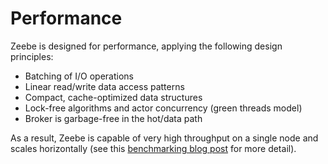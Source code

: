# Performance

Zeebe is designed for performance, applying the following design principles:

* Batching of I/O operations
* Linear read/write data access patterns
* Compact, cache-optimized data structures
* Lock-free algorithms and actor concurrency (green threads model)
* Broker is garbage-free in the hot/data path

As a result, Zeebe is capable of very high throughput on a single node and scales horizontally (see this [benchmarking blog post](https://zeebe.io/blog/2018/06/benchmarking-zeebe-horizontal-scaling/) for more detail). 
